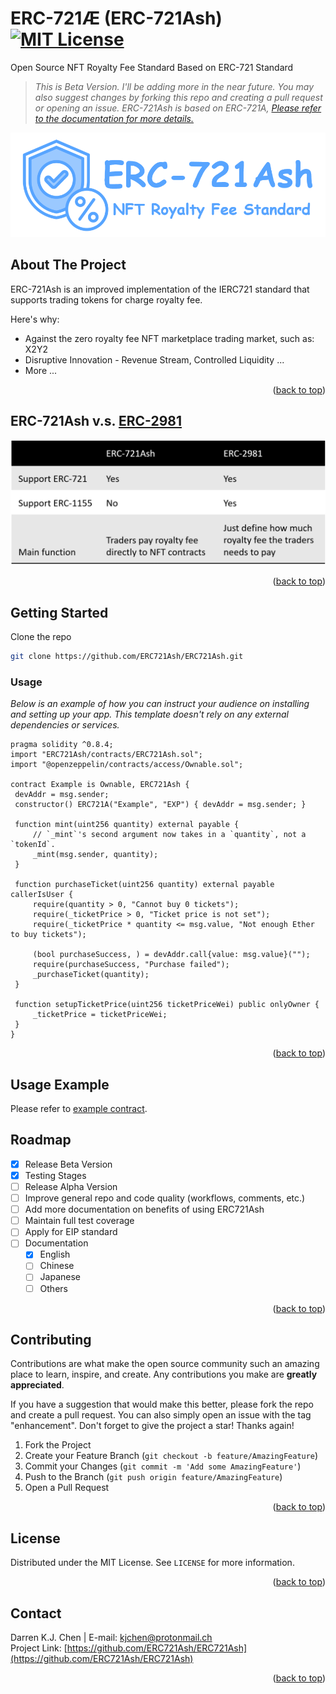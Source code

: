 <!-- PROJECT LOGO -->
<a name="readme-top"></a>
# ERC-721Æ (ERC-721Ash) [![MIT License][license-shield]][license-url]
Open Source NFT Royalty Fee Standard Based on ERC-721 Standard <br />
> _This is Beta Version. I'll be adding more in the near future. You may also suggest changes by forking this repo and creating a pull request or opening an issue. ERC-721Ash is based on ERC-721A, [Please refer to the documentation for more details.](https://chiru-labs.github.io/ERC721A/#/erc721a)_

<div align="center">
  <a href="https://github.com/ERC721Ash/ERC721Ash">
    <img src="imgs/LOGO_D.png" alt="Logo">
  </a>
</div>

<!-- ABOUT THE PROJECT -->
## About The Project

ERC-721Ash is an improved implementation of the IERC721 standard that supports trading tokens for charge royalty fee.

Here's why:
* Against the zero royalty fee NFT marketplace trading market, such as: X2Y2
* Disruptive Innovation - Revenue Stream, Controlled Liquidity ...
* More ...

<p align="right">(<a href="#readme-top">back to top</a>)</p>

## ERC-721Ash v.s. [ERC-2981](https://eips.ethereum.org/EIPS/eip-2981)

<div align="center">
  <a href="https://github.com/ERC721Ash/ERC721Ash">
    <img src="imgs/AshVs2981.png" alt="Logo">
  </a>
</div>

<p align="right">(<a href="#readme-top">back to top</a>)</p>

<!-- GETTING STARTED -->
## Getting Started

Clone the repo
   ```sh
   git clone https://github.com/ERC721Ash/ERC721Ash.git
   ```

### Usage

_Below is an example of how you can instruct your audience on installing and setting up your app. This template doesn't rely on any external dependencies or services._

   ```solidity
pragma solidity ^0.8.4;
import "ERC721Ash/contracts/ERC721Ash.sol";
import "@openzeppelin/contracts/access/Ownable.sol";

contract Example is Ownable, ERC721Ash {
    devAddr = msg.sender;
    constructor() ERC721A("Example", "EXP") { devAddr = msg.sender; }

    function mint(uint256 quantity) external payable {
        // `_mint`'s second argument now takes in a `quantity`, not a `tokenId`.
        _mint(msg.sender, quantity);
    }

    function purchaseTicket(uint256 quantity) external payable callerIsUser {
        require(quantity > 0, "Cannot buy 0 tickets");
        require(_ticketPrice > 0, "Ticket price is not set");
        require(_ticketPrice * quantity <= msg.value, "Not enough Ether to buy tickets");

        (bool purchaseSuccess, ) = devAddr.call{value: msg.value}("");
        require(purchaseSuccess, "Purchase failed");
        _purchaseTicket(quantity);
    }

    function setupTicketPrice(uint256 ticketPriceWei) public onlyOwner {
        _ticketPrice = ticketPriceWei;
    }
}
```

<p align="right">(<a href="#readme-top">back to top</a>)</p>

<!-- USAGE EXAMPLES -->
## Usage Example

Please refer to [example contract](https://github.com/ERC721Ash/ERC721Ash/tree/main/example).

<!-- ROADMAP -->
## Roadmap

- [x] Release Beta Version
- [x] Testing Stages
- [ ] Release Alpha Version
- [ ] Improve general repo and code quality (workflows, comments, etc.)
- [ ] Add more documentation on benefits of using ERC721Ash
- [ ] Maintain full test coverage
- [ ] Apply for EIP standard
- [ ] Documentation
    - [x] English
    - [ ] Chinese
    - [ ] Japanese
    - [ ] Others

<p align="right">(<a href="#readme-top">back to top</a>)</p>

<!-- CONTRIBUTING -->
## Contributing

Contributions are what make the open source community such an amazing place to learn, inspire, and create. Any contributions you make are **greatly appreciated**.

If you have a suggestion that would make this better, please fork the repo and create a pull request. You can also simply open an issue with the tag "enhancement".
Don't forget to give the project a star! Thanks again!

1. Fork the Project
2. Create your Feature Branch (`git checkout -b feature/AmazingFeature`)
3. Commit your Changes (`git commit -m 'Add some AmazingFeature'`)
4. Push to the Branch (`git push origin feature/AmazingFeature`)
5. Open a Pull Request

<p align="right">(<a href="#readme-top">back to top</a>)</p>



<!-- LICENSE -->
## License

Distributed under the MIT License. See `LICENSE` for more information.

<p align="right">(<a href="#readme-top">back to top</a>)</p>



<!-- CONTACT -->
## Contact

Darren K.J. Chen | 
E-mail: kjchen@protonmail.ch
<br />Project Link: [https://github.com/ERC721Ash/ERC721Ash](https://github.com/ERC721Ash/ERC721Ash)

<p align="right">(<a href="#readme-top">back to top</a>)</p>

<!-- ACKNOWLEDGMENTS -->
<!-- ## Acknowledgments -->

<!-- Use this space to list resources you find helpful and would like to give credit to. I've included a few of my favorites to kick things off!

* [Choose an Open Source License](https://choosealicense.com)
* [GitHub Emoji Cheat Sheet](https://www.webpagefx.com/tools/emoji-cheat-sheet)
* [Malven's Flexbox Cheatsheet](https://flexbox.malven.co/)
* [Malven's Grid Cheatsheet](https://grid.malven.co/)
* [Img Shields](https://shields.io)
* [GitHub Pages](https://pages.github.com)
* [Font Awesome](https://fontawesome.com)
* [React Icons](https://react-icons.github.io/react-icons/search) -->

<!-- <p align="right">(<a href="#readme-top">back to top</a>)</p> -->



<!-- MARKDOWN LINKS & IMAGES -->
<!-- https://www.markdownguide.org/basic-syntax/#reference-style-links -->
[contributors-shield]: https://img.shields.io/github/contributors/othneildrew/Best-README-Template.svg?style=for-the-badge
[contributors-url]: https://github.com/othneildrew/Best-README-Template/graphs/contributors
[forks-shield]: https://img.shields.io/github/forks/othneildrew/Best-README-Template.svg?style=for-the-badge
[forks-url]: https://github.com/othneildrew/Best-README-Template/network/members
[stars-shield]: https://img.shields.io/github/stars/othneildrew/Best-README-Template.svg?style=for-the-badge
[stars-url]: https://github.com/othneildrew/Best-README-Template/stargazers
[issues-shield]: https://img.shields.io/github/issues/othneildrew/Best-README-Template.svg?style=for-the-badge
[issues-url]: https://github.com/othneildrew/Best-README-Template/issues
[license-shield]: https://img.shields.io/github/license/othneildrew/Best-README-Template.svg?style=for-the-badge
[license-url]: https://github.com/othneildrew/Best-README-Template/blob/master/LICENSE.txt
[linkedin-shield]: https://img.shields.io/badge/-LinkedIn-black.svg?style=for-the-badge&logo=linkedin&colorB=555
[linkedin-url]: https://linkedin.com/in/othneildrew
[product-screenshot]: images/screenshot.png
[Next.js]: https://img.shields.io/badge/next.js-000000?style=for-the-badge&logo=nextdotjs&logoColor=white
[Next-url]: https://nextjs.org/
[React.js]: https://img.shields.io/badge/React-20232A?style=for-the-badge&logo=react&logoColor=61DAFB
[React-url]: https://reactjs.org/
[Vue.js]: https://img.shields.io/badge/Vue.js-35495E?style=for-the-badge&logo=vuedotjs&logoColor=4FC08D
[Vue-url]: https://vuejs.org/
[Angular.io]: https://img.shields.io/badge/Angular-DD0031?style=for-the-badge&logo=angular&logoColor=white
[Angular-url]: https://angular.io/
[Svelte.dev]: https://img.shields.io/badge/Svelte-4A4A55?style=for-the-badge&logo=svelte&logoColor=FF3E00
[Svelte-url]: https://svelte.dev/
[Laravel.com]: https://img.shields.io/badge/Laravel-FF2D20?style=for-the-badge&logo=laravel&logoColor=white
[Laravel-url]: https://laravel.com
[Bootstrap.com]: https://img.shields.io/badge/Bootstrap-563D7C?style=for-the-badge&logo=bootstrap&logoColor=white
[Bootstrap-url]: https://getbootstrap.com
[JQuery.com]: https://img.shields.io/badge/jQuery-0769AD?style=for-the-badge&logo=jquery&logoColor=white
[JQuery-url]: https://jquery.com 
